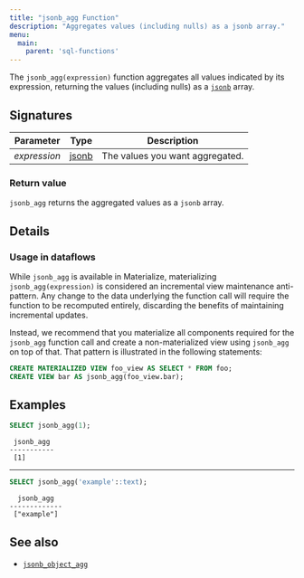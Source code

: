 ```yaml
---
title: "jsonb_agg Function"
description: "Aggregates values (including nulls) as a jsonb array."
menu:
  main:
    parent: 'sql-functions'
---
```


The `jsonb_agg(expression)` function aggregates all values indicated by its expression,
returning the values (including nulls) as a [`jsonb`](/sql/types/jsonb) array.

## Signatures

Parameter | Type | Description
----------|------|------------
_expression_ | [jsonb](../../types) | The values you want aggregated.

### Return value

`jsonb_agg` returns the aggregated values as a `jsonb` array.

## Details

### Usage in dataflows

While `jsonb_agg` is available in Materialize, materializing `jsonb_agg(expression)`
is considered an incremental view maintenance anti-pattern. Any change to the data
underlying the function call will require the function to be recomputed entirely,
discarding the benefits of maintaining incremental updates.

Instead, we recommend that you materialize all components required for the
`jsonb_agg` function call and create a non-materialized view using `jsonb_agg`
on top of that. That pattern is illustrated in the following statements:

```sql
CREATE MATERIALIZED VIEW foo_view AS SELECT * FROM foo;
CREATE VIEW bar AS jsonb_agg(foo_view.bar);
```

## Examples

```sql
SELECT jsonb_agg(1);
```
```nofmt
 jsonb_agg
-----------
 [1]
```
<hr/>

```sql
SELECT jsonb_agg('example'::text);
```
```nofmt
  jsonb_agg
-------------
 ["example"]
```

## See also

* [`jsonb_object_agg`](/sql/functions/jsonb_object_agg)
